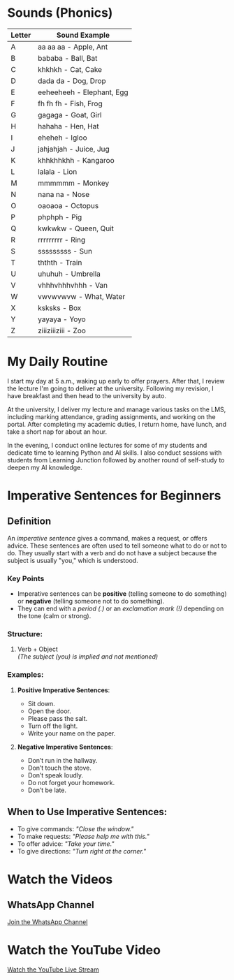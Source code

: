 # Sounds (Phonics)

| Letter | Sound Example        |
|--------|----------------------|
| A      | aa aa aa - Apple, Ant |
| B      | bababa - Ball, Bat    |
| C      | khkhkh - Cat, Cake    |
| D      | dada da - Dog, Drop   |
| E      | eeheeheeh - Elephant, Egg |
| F      | fh fh fh - Fish, Frog |
| G      | gagaga - Goat, Girl   |
| H      | hahaha - Hen, Hat     |
| I      | eheheh - Igloo        |
| J      | jahjahjah - Juice, Jug |
| K      | khhkhhkhh - Kangaroo  |
| L      | lalala - Lion         |
| M      | mmmmmm - Monkey       |
| N      | nana na - Nose        |
| O      | oaoaoa - Octopus      |
| P      | phphph - Pig          |
| Q      | kwkwkw - Queen, Quit  |
| R      | rrrrrrrrr - Ring      |
| S      | sssssssss - Sun       |
| T      | ththth - Train        |
| U      | uhuhuh - Umbrella     |
| V      | vhhhvhhhvhhh - Van    |
| W      | vwvwvwvw - What, Water|
| X      | ksksks - Box          |
| Y      | yayaya - Yoyo         |
| Z      | ziiiziiiziii - Zoo    |

# My Daily Routine

I start my day at 5 a.m., waking up early to offer prayers. After that, I review the lecture I'm going to deliver at the university. Following my revision, I have breakfast and then head to the university by auto.

At the university, I deliver my lecture and manage various tasks on the LMS, including marking attendance, grading assignments, and working on the portal. After completing my academic duties, I return home, have lunch, and take a short nap for about an hour.

In the evening, I conduct online lectures for some of my students and dedicate time to learning Python and AI skills. I also conduct sessions with students from Learning Junction followed by another round of self-study to deepen my AI knowledge.

# Imperative Sentences for Beginners

## Definition

An *imperative sentence* gives a command, makes a request, or offers advice. These sentences are often used to tell someone what to do or not to do. They usually start with a verb and do not have a subject because the subject is usually "you," which is understood.

### Key Points
- Imperative sentences can be **positive** (telling someone to do something) or **negative** (telling someone not to do something).
- They can end with a *period (.)* or an *exclamation mark (!)* depending on the tone (calm or strong).

### Structure:
1. Verb + Object  
   *(The subject (you) is implied and not mentioned)*

### Examples:

1. **Positive Imperative Sentences**:
   - Sit down.
   - Open the door.
   - Please pass the salt.
   - Turn off the light.
   - Write your name on the paper.

2. **Negative Imperative Sentences**:
   - Don’t run in the hallway.
   - Don’t touch the stove.
   - Don’t speak loudly.
   - Do not forget your homework.
   - Don’t be late.

## When to Use Imperative Sentences:
- To give commands: *"Close the window."*
- To make requests: *"Please help me with this."*
- To offer advice: *"Take your time."*
- To give directions: *"Turn right at the corner."*

# Watch the Videos

## WhatsApp Channel
[Join the WhatsApp Channel](https://whatsapp.com/channel/0029VajcsfN60eBifp95C63D)

# Watch the YouTube Video

[Watch the YouTube Live Stream](https://www.youtube.com/live/alHgAR6Fb7I?si=WG3Ymc5dG-gVUY-S)

